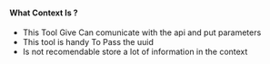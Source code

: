 #### What Context Is ?

- This Tool Give Can comunicate with the api and put parameters
- This tool is handy To Pass the uuid
- Is not recomendable store a lot of information in the context
